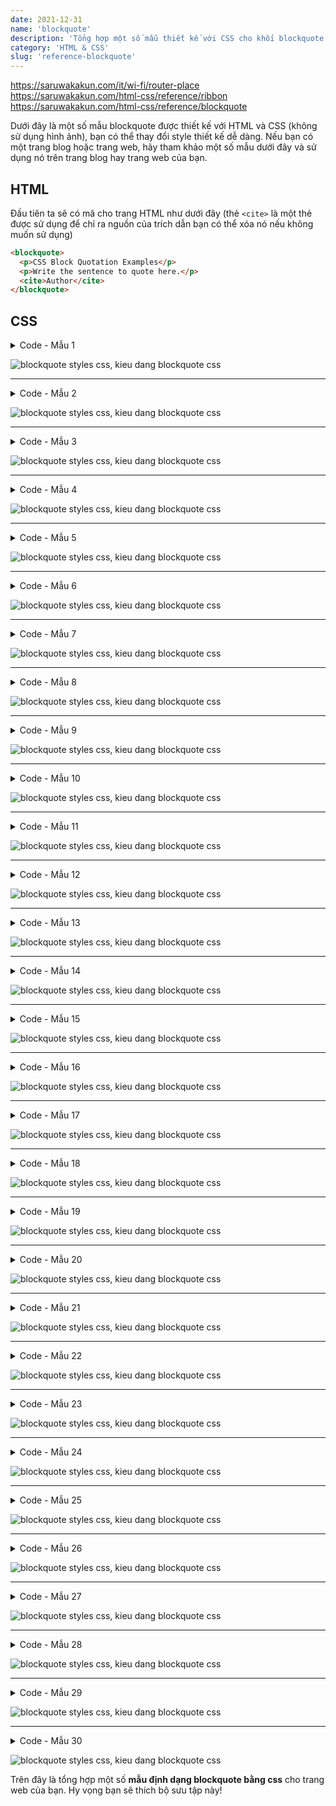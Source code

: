 ```yaml
---
date: 2021-12-31
name: 'blockquote'
description: 'Tổng hợp một số mẫu thiết kế với CSS cho khối blockquote đẹp.'
category: 'HTML & CSS'
slug: 'reference-blockquote'
---
```

https://saruwakakun.com/it/wi-fi/router-place
https://saruwakakun.com/html-css/reference/ribbon
https://saruwakakun.com/html-css/reference/blockquote

Dưới đây là một số mẫu blockquote được thiết kế với HTML và CSS (không sử dụng hình ảnh), bạn có thể thay đổi style thiết kế dễ dàng. Nếu bạn có một trang blog hoặc trang web, hãy tham khảo một số mẫu dưới đây và sử dụng nó trên trang blog hay trang web của bạn.

## HTML
Đầu tiên ta sẽ có mã cho trang HTML như dưới đây (thẻ `<cite>` là một thẻ được sử dụng để chỉ ra nguồn của trích dẫn bạn có thể xóa nó nếu không muốn sử dụng)
```html
<blockquote>
  <p>CSS Block Quotation Examples</p>
  <p>Write the sentence to quote here.</p>
  <cite>Author</cite>
</blockquote>
```

## CSS

<details><summary>Code - Mẫu 1</summary>

- Sử dụng FontAwesome 
```css
blockquote {
    position: relative;
    padding: 30px 15px 8px 15px;
    box-sizing: border-box;
    font-style: italic;
    background: #efefef;
    color: #555;
}

blockquote:before{
    display: inline-block;
    position: absolute;
    top: 13px;
    left: 15px;
    content: "\f10d";
    font-family: FontAwesome;
    color: #cfcfcf;
    font-size: 28px;
    line-height: 1;
    font-weight: 900;
}

blockquote p {
    padding: 0;
    margin: 10px 0;
    line-height: 1.7;
}

blockquote cite {
    display: block;
    text-align: right;
    color: #888888;
    font-size: 0.9em;
}
```
- Không sử dụng FontAwesome
```css
blockquote {
    position: relative;
    padding: 30px 15px 8px 15px;
    box-sizing: border-box;
    font-style: italic;
    background: #efefef;
    color: #555;
}
blockquote:before{
    display: inline-block;
    position: absolute;
    top: 5px;
    left: 3px;
    content: "“";
    font-family: sans-serif;
    color: #cfcfcf;
    font-size: 90px;
    line-height: 1;
}
blockquote p {
    padding: 0;
    margin: 10px 0;
    line-height: 1.7;
}

blockquote cite {
    display: block;
    text-align: right;
    color: #888888;
    font-size: 0.9em;
}
```
</details>

![blockquote styles css, kieu dang blockquote css](./blockquote-styles-1.png 'Blockquote CSS - Mẫu 1')

---
<details><summary>Code - Mẫu 2</summary>

- Sử dụng FontAwesome 
```css
blockquote {
    position: relative;
    padding: 10px 15px 10px 60px;
    box-sizing: border-box;
    font-style: italic;
    background: #efefef;
    color: #555;
}

blockquote:before{
    display: inline-block;
    position: absolute;
    top: 18px;
    left: 15px;
    content: "\f10d";
    font-family: FontAwesome;
    color: #cfcfcf;
    font-size: 30px;
    line-height: 1;
    font-weight: 900;
}

blockquote p {
    padding: 0;
    margin: 10px 0;
    line-height: 1.7;
}

blockquote cite {
    display: block;
    text-align: right;
    color: #888888;
    font-size: 0.9em;
}
```
- Không sử dụng Font Awesome
```css
blockquote {
    position: relative;
    padding: 10px 15px 10px 50px;
    box-sizing: border-box;
    font-style: italic;
    background: #efefef;
    color: #555;
}

blockquote:before{
    display: inline-block;
    position: absolute;
    top: 10px;
    left: -3px;
    content: "“";
    font-family: sans-serif;
    color: #cfcfcf;
    font-size: 90px;
    line-height: 1;
}

blockquote p {
    padding: 0;
    margin: 10px 0;
    line-height: 1.7;
}

blockquote cite {
    display: block;
    text-align: right;
    color: #888888;
    font-size: 0.9em;
}
```
</details>

![blockquote styles css, kieu dang blockquote css](./blockquote-styles-2.png 'Blockquote CSS - Mẫu 2')

---
<details><summary>Code - Mẫu 3</summary>

- Sử dụng FontAwesome 
```css
blockquote {
    position: relative;
    padding: 35px 15px 10px 15px;
    box-sizing: border-box;
    font-style: italic;
    background: #f5f5f5;
    color: #777777;
    border-left: 4px solid #9dd4ff;
    box-shadow: 0 2px 4px rgba(0, 0, 0, 0.14);
}

blockquote:before{
    display: inline-block;
    position: absolute;
    top: 10px;
    left: 15px;
    content: "\f10d";
    font-family: FontAwesome;
    color: #9dd4ff;
    font-size: 28px;
    line-height: 1;
    font-weight: 900;
}

blockquote p {
    padding: 0;
    margin: 7px 0;
    line-height: 1.7;
}

blockquote cite {
    display: block;
    text-align: right;
    color: #888888;
    font-size: 0.9em;
}
```
- Không sử dụng Font Awesome
```css
blockquote {
    position: relative;
    padding: 35px 15px 10px 15px;
    box-sizing: border-box;
    font-style: italic;
    background: #f5f5f5;
    color: #777777;
    border-left: 4px solid #9dd4ff;
    box-shadow: 0 2px 4px rgba(0, 0, 0, 0.14);
}

blockquote:before{
    display: inline-block;
    position: absolute;
    top: 5px;
    left: 3px;
    content: "“";
    font-family: sans-serif;
    color: #9dd4ff;
    font-size: 90px;
    line-height: 1;
}

blockquote p {
    padding: 0;
    margin: 7px 0;
    line-height: 1.7;
}

blockquote cite {
    display: block;
    text-align: right;
    color: #888888;
    font-size: 0.9em;
}
```
</details>

![blockquote styles css, kieu dang blockquote css](./blockquote-styles-3.png 'Blockquote CSS - Mẫu 3')

---
<details><summary>Code - Mẫu 4</summary>

- Sử dụng FontAwesome 
```css
blockquote {
    position: relative;
    padding: 10px 15px 10px 60px;
    box-sizing: border-box;
    font-style: italic;
    background: #f5f5f5;
    color: #777777;
    border-left: 4px solid #9dd4ff;
    box-shadow: 0 2px 4px rgba(0, 0, 0, 0.14);
}

blockquote:before{
    display: inline-block;
    position: absolute;
    top: 15px;
    left: 15px;
    content: "\f10d";
    font-family: FontAwesome;
    color: #9dd4ff;
    font-size: 30px;
    line-height: 1;
    font-weight: 900;
}

blockquote p {
    padding: 0;
    margin: 7px 0;
    line-height: 1.7;
}

blockquote cite {
    display: block;
    text-align: right;
    color: #888888;
    font-size: 0.9em;
}
```
- Không sử dụng Font Awesome
```css
blockquote {
    position: relative;
    padding: 10px 15px 10px 60px;
    box-sizing: border-box;
    font-style: italic;
    background: #f5f5f5;
    color: #777777;
    border-left: 4px solid #9dd4ff;
    box-shadow: 0 2px 4px rgba(0, 0, 0, 0.14);
}

blockquote:before{
    display: inline-block;
    position: absolute;
    top: 7px;
    left: 0;
    content: "“";
    font-family: sans-serif;
    color: #9dd4ff;
    font-size: 90px;
    line-height: 1;
}

blockquote p {
    padding: 0;
    margin: 7px 0;
    line-height: 1.7;
}

blockquote cite {
    display: block;
    text-align: right;
    color: #888888;
    font-size: 0.9em;
}
```
</details>

![blockquote styles css, kieu dang blockquote css](./blockquote-styles-4.png 'Blockquote CSS - Mẫu 4')

---
<details><summary>Code - Mẫu 5</summary>

- Sử dụng FontAwesome 
```css
blockquote {
    position: relative;
    padding: 10px 15px 10px 50px;
    box-sizing: border-box;
    font-style: italic;
    border: solid 2px #464646;
    color: #464646;
}

blockquote:before{
    display: inline-block;
    position: absolute;
    top: 20px;
    left: 15px;
    content: "\f10d";
    font-family: FontAwesome;
    color: #77c0c9;
    font-size: 25px;
    line-height: 1;
    font-weight: 900;
}

blockquote p {
    padding: 0;
    margin: 10px 0;
    line-height: 1.7;
}

blockquote cite {
    display: block;
    text-align: right;
    color: #888888;
    font-size: 0.9em;
}
```
- Không sử dụng Font Awesome
```css
blockquote {
    position: relative;
    padding: 10px 15px 10px 50px;
    box-sizing: border-box;
    font-style: italic;
    border: solid 2px #464646;
    color: #464646;
}

blockquote:before{
    display: inline-block;
    position: absolute;
    top: 10px;
    left: 0;
    content: "“";
    font-family: sans-serif;
    color: #77c0c9;
    font-size: 90px;
    line-height: 1;
}

blockquote p {
    padding: 0;
    margin: 10px 0;
    line-height: 1.7;
}

blockquote cite {
    display: block;
    text-align: right;
    color: #888888;
    font-size: 0.9em;
}
```
</details>

![blockquote styles css, kieu dang blockquote css](./blockquote-styles-5.png 'Blockquote CSS - Mẫu 5')

---
<details><summary>Code - Mẫu 6</summary>

- Sử dụng FontAwesome 
```css
blockquote {
    position: relative;
    padding: 10px 15px 10px 50px;
    box-sizing: border-box;
    font-style: italic;
    color: #464646;
    background: #c2e8ed;
    font-weight: bold;
}

blockquote:before{
    display: inline-block;
    position: absolute;
    top: 17px;
    left: 11px;
    content: "\f10d";
    font-family: FontAwesome;
    color: #77c0c9;
    font-size: 30px;
    line-height: 1;
    font-weight: 900;
}

blockquote p {
    padding: 0;
    margin: 10px 0;
    line-height: 1.7;
}

blockquote cite {
    display: block;
    text-align: right;
    color: #888888;
    font-size: 0.9em;
}
```
- Không sử dụng Font Awesome
```css
blockquote {
    position: relative;
    padding: 10px 15px 10px 50px;
    box-sizing: border-box;
    font-style: italic;
    color: #464646;
    background: #c2e8ed;
    font-weight: bold;
}

blockquote:before{
    display: inline-block;
    position: absolute;
    top: 12px;
    left: 0px;
    content: "“";
    font-family: sans-serif;
    color: #77c0c9;
    font-size: 70px;
    line-height: 1;
}

blockquote p {
    padding: 0;
    margin: 10px 0;
    line-height: 1.7;
}

blockquote cite {
    display: block;
    text-align: right;
    color: #888888;
    font-size: 0.9em;
}
```
</details>

![blockquote styles css, kieu dang blockquote css](./blockquote-styles-6.png 'Blockquote CSS - Mẫu 6')

---
<details><summary>Code - Mẫu 7</summary>

- Sử dụng FontAwesome 
```css
blockquote {
    position: relative;
    padding: 10px 15px 10px 50px;
    box-sizing: border-box;
    font-style: italic;
    font-weight: bold;
    color: #464646;
    background: #c2e8ed;
    border: solid 3px #77c0c9;
}

blockquote:before{
    display: inline-block;
    position: absolute;
    top: 17px;
    left: 11px;
    content: "\f10d";
    font-family: FontAwesome;
    color: #77c0c9;
    font-size: 30px;
    line-height: 1;
    font-weight: 900;
}

blockquote p {
    padding: 0;
    margin: 10px 0;
    line-height: 1.7;
}

blockquote cite {
    display: block;
    text-align: right;
    color: #888888;
    font-size: 0.9em;
}
```
- Không sử dụng Font Awesome
```css
blockquote {
    position: relative;
    padding: 10px 15px 10px 50px;
    box-sizing: border-box;
    font-style: italic;
    font-weight: bold;
    color: #464646;
    background: #c2e8ed;
    border: solid 3px #77c0c9;
}

blockquote:before{
    display: inline-block;
    position: absolute;
    top: 12px;
    left: 0;
    content: "“";
    font-family: sans-serif;
    color: #77c0c9;
    font-size: 70px;
    line-height: 1;
}

blockquote p {
    padding: 0;
    margin: 10px 0;
    line-height: 1.7;
}

blockquote cite {
    display: block;
    text-align: right;
    color: #888888;
    font-size: 0.9em;
}
```
</details>

![blockquote styles css, kieu dang blockquote css](./blockquote-styles-7.png 'Blockquote CSS - Mẫu 7')

---
<details><summary>Code - Mẫu 8</summary>

- Sử dụng FontAwesome 
```css
blockquote {
    position: relative;
    padding: 8px 15px;
    margin: 2.5em;
    box-sizing: border-box;
    font-style: italic;
    color: #464646;
    background: #ddeaff;
    font-weight: bold;
}

blockquote:before{
    display: inline-block;
    position: absolute;
    top: -30px;
    left: 11px;
    content: "\f10d";
    font-family: FontAwesome;
    color: #ddeaff;
    font-size: 35px;
    line-height: 1;
    font-weight: 900;
}

blockquote p {
    padding: 0;
    margin: 10px 0;
    line-height: 1.7;
}

blockquote cite {
    display: block;
    text-align: right;
    color: #888888;
    font-size: 0.9em;
}
```
- Không sử dụng Font Awesome
```css
blockquote {
    position: relative;
    padding: 8px 15px;
    margin: 2.5em;
    box-sizing: border-box;
    font-style: italic;
    color: #464646;
    background: #ddeaff;
    font-weight: bold;
}

blockquote:before{
    display: inline-block;
    position: absolute;
    top: -35px;
    left: 0px;
    content: "“";
    font-family: sans-serif;
    color: #ddeaff;
    font-size: 90px;
    line-height: 1;
}
blockquote p {
    padding: 0;
    margin: 10px 0;
    line-height: 1.7;
}

blockquote cite {
    display: block;
    text-align: right;
    color: #888888;
    font-size: 0.9em;
}
```
</details>

![blockquote styles css, kieu dang blockquote css](./blockquote-styles-8.png 'Blockquote CSS - Mẫu 8')

---
<details><summary>Code - Mẫu 9</summary>

- Sử dụng FontAwesome 
```css
blockquote {
position: relative;
    padding: 40px 10px 10px 15px;
    box-sizing: border-box;
    font-style: italic;
    color: #464646;
    background: #ddeaff;
}

blockquote:before{
    display: inline-block;
    position: absolute;
    top: 13px;
    left: 17px;
    content: "\f10d";
    font-family: FontAwesome;
    color: #FFF;
    font-size: 35px;
    line-height: 1;
    font-weight: 900;
}

blockquote p {
    padding: 0;
    margin: 10px 0;
    line-height: 1.7;
}

blockquote cite {
    display: block;
    text-align: right;
    color: #888888;
    font-size: 0.9em;
}
```
- Không sử dụng Font Awesome
```css
blockquote {
    position: relative;
    padding: 40px 10px 10px 15px;
    box-sizing: border-box;
    font-style: italic;
    color: #464646;
    background: #ddeaff;
}

blockquote:before{
    display: inline-block;
    position: absolute;
    top: 10px;
    left: 0px;
    content: "“";
    font-family: sans-serif;
    color: #FFF;
    font-size: 90px;
    line-height: 1;
}

blockquote p {
    padding: 0;
    margin: 10px 0;
    line-height: 1.7;
}

blockquote cite {
    display: block;
    text-align: right;
    color: #888888;
    font-size: 0.9em;
}
```
</details>

![blockquote styles css, kieu dang blockquote css](./blockquote-styles-9.png 'Blockquote CSS - Mẫu 9')

---
<details><summary>Code - Mẫu 10</summary>

- Sử dụng FontAwesome 
```css
blockquote {
    position: relative;
    padding: 10px 10px 10px 32px;
    box-sizing: border-box;
    font-style: italic;
    color: #464646;
    background: #e0e0e0;
}

blockquote:before{
    display: inline-block;
    position: absolute;
    top: 0;
    left: 0;
    content: "\f10d";
    font-family: FontAwesome;
    color: #e0e0e0;
    font-size: 22px;
    line-height: 1;
    z-index: 2;
    font-weight: 900;
}

blockquote:after{
    position: absolute;
    content: '';
    left: 0;
    top: 0;
    border-width: 0 0 40px 40px;
    border-style: solid;
    border-color: transparent #ffffff;
}

blockquote p {
    position: relative;
    padding: 0;
    margin: 10px 0;
    z-index: 3;
    line-height: 1.7;
}

blockquote cite {
    display: block;
    text-align: right;
    color: #888888;
    font-size: 0.9em;
}
```
- Không sử dụng Font Awesome
```css
blockquote {
    position: relative;
    padding: 10px 10px 10px 32px;
    box-sizing: border-box;
    font-style: italic;
    color: #464646;
    background: #e0e0e0;
}

blockquote:before{
    display: inline-block;
    position: absolute;
    top: -6px;
    left: -15px;
    content: "“";
    font-family: sans-serif;
    color: #e0e0e0;
    font-size: 70px;
    line-height: 1;
    z-index: 2;
}

blockquote:after{
    position: absolute;
    content: '';
    left: 0;
    top: 0;
    border-width: 0 0 40px 40px;
    border-style: solid;
    border-color: transparent #ffffff;
}

blockquote p {
    position: relative;
    padding: 0;
    margin: 10px 0;
    z-index: 3;
    line-height: 1.7;
}

blockquote cite {
    display: block;
    text-align: right;
    color: #888888;
    font-size: 0.9em;
}
```
</details>

![blockquote styles css, kieu dang blockquote css](./blockquote-styles-10.png 'Blockquote CSS - Mẫu 10')

---
<details><summary>Code - Mẫu 11</summary>

- Sử dụng FontAwesome 
```css
blockquote {
    position: relative;
    padding: 7px 16px;
    box-sizing: border-box;
    font-style: italic;
    color: #464646;
    border: solid 3px #72ccf4;
}

blockquote:before{
    display: inline-block;
    position: absolute;
    top: -20px;
    left: -20px;
    width: 40px;
    height: 40px;
    line-height: 40px;
    border-radius: 50%;
    text-align: center;
    content: "\f10d";
    font-family: FontAwesome;
    background: #72ccf4;
    color: #FFF;
    font-size: 22px;
    font-weight: 900;
}

blockquote:after{
    display: inline-block;
    position: absolute;
    bottom: -20px;
    right: -20px;
    width: 40px;
    height: 40px;
    line-height: 40px;
    border-radius: 50%;
    text-align: center;
    content: "\f10e";
    font-family: FontAwesome;
    background: #72ccf4;
    color: #FFF;
    font-size: 22px;
    font-weight: 900;
}

blockquote p {
    padding: 0;
    margin: 10px 0;
    line-height: 1.7;
}

blockquote cite {
    display: block;
    text-align: right;
    color: #888888;
    font-size: 0.9em;
}
```
</details>

![blockquote styles css, kieu dang blockquote css](./blockquote-styles-11.png 'Blockquote CSS - Mẫu 11')

---
<details><summary>Code - Mẫu 12</summary>

- Sử dụng FontAwesome 
```css
blockquote {
    position: relative;
    padding: 7px 16px;
    box-sizing: border-box;
    font-style: italic;
    color: #585858;
    border: solid 3px #585858;
}
blockquote:before{
    display: inline-block;
    position: absolute;
    top: -20px;
    left: -20px;
    width: 40px;
    height: 40px;
    line-height: 40px;
    border-radius: 50%;
    text-align: center;
    content: "\f10d";
    font-family: FontAwesome;
    background: #585858;
    color: #FFF;
    font-size: 22px;
}

blockquote:after{
    display: inline-block;
    position: absolute;
    bottom: -20px;
    right: -20px;
    width: 40px;
    height: 40px;
    line-height: 40px;
    border-radius: 50%;
    text-align: center;
    content: "\f10e";
    font-family: FontAwesome;
    background: #585858;
    color: #FFF;
    font-size: 22px;
    font-weight: 900;
}

blockquote p {
    padding: 0;
    margin: 10px 0;
    line-height: 1.7;
}

blockquote cite {
    display: block;
    text-align: right;
    color: #888888;
    font-size: 0.9em;
}
```
</details>

![blockquote styles css, kieu dang blockquote css](./blockquote-styles-12.png 'Blockquote CSS - Mẫu 12')

---
<details><summary>Code - Mẫu 13</summary>

- Sử dụng FontAwesome 
```css
blockquote {
    position: relative;
    padding: 10px 12px;
    box-sizing: border-box;
    font-style: italic;
    color: #464646;
    border: solid 3px #3ca5d4;
    border-left-width: 50px;
}

blockquote:before{
    display: inline-block;
    position: absolute;
    top: 50%;
    left: -37px;
    -ms-transform: translateY(-50%);
    -webkit-transform: translateY(-50%);
    transform: translateY(-50%);
    content: "\f10d";
    font-family: FontAwesome;
    color: #FFF;
    font-size: 22px;
    line-height: 1;
    font-weight: 900;
}

blockquote p {
    position: relative;
    padding: 0;
    margin: 10px 0;
    z-index: 3;
    line-height: 1.7;
}

blockquote cite {
    display: block;
    text-align: right;
    color: #888888;
    font-size: 0.9em;
}
```
- Không sử dụng Font Awesome
```css
blockquote {
    position: relative;
    padding: 10px 12px;
    box-sizing: border-box;
    font-style: italic;
    color: #464646;
    border: solid 3px #3ca5d4;
    border-left-width: 50px;
}

blockquote:before{
    display: inline-block;
    position: absolute;
    top: 50%;
    left: -55px;
    -ms-transform: translateY(-50%);
    -webkit-transform: translateY(-50%);
    transform: translateY(-50%);
    content: "“";
    font-family: sans-serif;
    color: #FFF;
    font-size: 90px;
    line-height: 1;
}

blockquote p {
    position: relative;
    padding: 0;
    margin: 10px 0;
    z-index: 3;
    line-height: 1.7;
}

blockquote cite {
    display: block;
    text-align: right;
    color: #888888;
    font-size: 0.9em;
}
```
</details>

![blockquote styles css, kieu dang blockquote css](./blockquote-styles-13.png 'Blockquote CSS - Mẫu 13')

---
<details><summary>Code - Mẫu 14</summary>

- Sử dụng FontAwesome 
```css
blockquote {
    position: relative;
    padding: 10px 12px;
    box-sizing: border-box;
    font-style: italic;
    color: #464646;
    border-left: solid 50px #3ca5d4;
    background: #e0f5ff;
}

blockquote:before{
    display: inline-block;
    position: absolute;
    top: 50%;
    left: -37px;
    -ms-transform: translateY(-50%);
    -webkit-transform: translateY(-50%);
    transform: translateY(-50%);
    content: "\f10d";
    font-family: FontAwesome;
    color: #FFF;
    font-size: 22px;
    line-height: 1;
    font-weight: 900;
}

blockquote p {
    position: relative;
    padding: 0;
    margin: 10px 0;
    z-index: 3;
    line-height: 1.7;
}

blockquote cite {
    display: block;
    text-align: right;
    color: #888888;
    font-size: 0.9em;
}
```
- Không sử dụng Font Awesome
```css
blockquote {
    position: relative;
    padding: 10px 12px;
    box-sizing: border-box;
    font-style: italic;
    color: #464646;
    border-left: solid 50px #3ca5d4;
    background: #e0f5ff;
}

blockquote:before{
    display: inline-block;
    position: absolute;
    top: 50%;
    left: -55px;
    -ms-transform: translateY(-50%);
    -webkit-transform: translateY(-50%);
    transform: translateY(-50%);
    content: "“";
    font-family: sans-serif;
    color: #FFF;
    font-size: 90px;
    line-height: 1;
}

blockquote p {
    position: relative;
    padding: 0;
    margin: 10px 0;
    z-index: 3;
    line-height: 1.7;
}

blockquote cite {
    display: block;
    text-align: right;
    color: #888888;
    font-size: 0.9em;
}
```
</details>

![blockquote styles css, kieu dang blockquote css](./blockquote-styles-14.png 'Blockquote CSS - Mẫu 14')

---
<details><summary>Code - Mẫu 15</summary>

- Sử dụng FontAwesome 
```css
blockquote {
    position: relative;
    padding: 10px 12px;
    box-sizing: border-box;
    font-style: italic;
    color: #464646;
    border-left: solid 40px #c4c4c4;
    background: #f3f3f3;
    box-shadow: 0 2px 4px rgba(0, 0, 0, 0.19);
}

blockquote:before{
    display: inline-block;
    position: absolute;
    top: 50%;
    left: -32px;
    -ms-transform: translateY(-50%);
    -webkit-transform: translateY(-50%);
    transform: translateY(-50%);
    content: "\f10d";
    font-family: FontAwesome;
    color: #FFF;
    font-size: 22px;
    line-height: 1;
    font-weight: 900;
}

blockquote p {
    position: relative;
    padding: 0;
    margin: 10px 0;
    z-index: 3;
    line-height: 1.7;
}

blockquote cite {
    display: block;
    text-align: right;
    color: #888888;
    font-size: 0.9em;
}
```
- Không sử dụng Font Awesome
```css
blockquote {
    position: relative;
    padding: 10px 12px;
    box-sizing: border-box;
    font-style: italic;
    color: #464646;
    border-left: solid 40px #c4c4c4;
    background: #f3f3f3;
    box-shadow: 0 2px 4px rgba(0, 0, 0, 0.19);
}

blockquote:before{
    display: inline-block;
    position: absolute;
    top: 50%;
    left: -48px;
    -ms-transform: translateY(-50%);
    -webkit-transform: translateY(-50%);
    transform: translateY(-50%);
    content: "“";
    font-family: sans-serif;
    color: #FFF;
    font-size: 80px;
    line-height: 1;
}

blockquote p {
    position: relative;
    padding: 0;
    margin: 10px 0;
    z-index: 3;
    line-height: 1.7;
}

blockquote cite {
    display: block;
    text-align: right;
    color: #888888;
    font-size: 0.9em;
}
```
</details>

![blockquote styles css, kieu dang blockquote css](./blockquote-styles-15.png 'Blockquote CSS - Mẫu 15')

---
<details><summary>Code - Mẫu 16</summary>

- Sử dụng FontAwesome 
```css
blockquote {
    position: relative;
    padding: 10px 25px;
    box-sizing: border-box;
    font-style: italic;
    color: #464646;
    border: solid 3px #72ccf4;
}

blockquote:before{
    display: inline-block;
    position: absolute;
    top: 0;
    left: 0;
    width: 35px;
    height: 35px;
    border-radius: 0 0 30px;
    content: "\f10d";
    font-family: FontAwesome;
    background: #72ccf4;
    color: #FFF;
    font-size: 22px;
    line-height: 1;
    font-weight: 900;
}

blockquote p {
    position: relative;
    padding: 0;
    margin: 10px 0;
    z-index: 3;
    line-height: 1.7;
}

blockquote cite {
    display: block;
    text-align: right;
    color: #888888;
    font-size: 0.9em;
}
```
</details>

![blockquote styles css, kieu dang blockquote css](./blockquote-styles-16.png 'Blockquote CSS - Mẫu 16')

---
<details><summary>Code - Mẫu 17</summary>

- Sử dụng FontAwesome 
```css
blockquote {
    position: relative;
    padding: 5px 12px 5px 56px;
    box-sizing: border-box;
    font-style: italic;
    color: #464646;
    background: #fff4db;
}

blockquote:before{
    display: inline-block;
    position: absolute;
    top: 50%;
    left: 10px;
    width: 36px;
    height: 36px;
    -ms-transform: translateY(-50%);
    -webkit-transform: translateY(-50%);
    transform: translateY(-50%);
    text-align: center;
    content: "\f10d";
    font-family: FontAwesome;
    color: #FFF;
    font-size: 20px;
    line-height: 36px;
    background: #ffd596;
    border-radius: 50%;
    font-weight: 900;
}

blockquote p {
    position: relative;
    padding: 0;
    margin: 10px 0;
    z-index: 3;
    line-height: 1.7;
}

blockquote cite {
    display: block;
    text-align: right;
    color: #888888;
    font-size: 0.9em;
}
```
</details>

![blockquote styles css, kieu dang blockquote css](./blockquote-styles-17.png 'Blockquote CSS - Mẫu 17')

---
<details><summary>Code - Mẫu 18</summary>

- Sử dụng FontAwesome 
```css
blockquote {
    position: relative;
    padding: 5px 12px 5px 56px;
    box-sizing: border-box;
    font-style: italic;
    color: #464646;
    background: #fff0f0;
}

blockquote:before{
    display: inline-block;
    position: absolute;
    top: 50%;
    left: 10px;
    width: 36px;
    height: 36px;
    -ms-transform: translateY(-50%);
    -webkit-transform: translateY(-50%);
    transform: translateY(-50%);
    text-align: center;
    content: "\f10d";
    font-family: FontAwesome;
    color: #FFF;
    font-size: 20px;
    line-height: 36px;
    background: #ff9d9d;
    border-radius: 50%;
    font-weight: 900;
}

blockquote p {
    position: relative;
    padding: 0;
    margin: 10px 0;
    z-index: 3;
    line-height: 1.7;
}

blockquote cite {
    display: block;
    text-align: right;
    color: #888888;
    font-size: 0.9em;
}
```
</details>

![blockquote styles css, kieu dang blockquote css](./blockquote-styles-18.png 'Blockquote CSS - Mẫu 18')

---
<details><summary>Code - Mẫu 19</summary>

- Sử dụng FontAwesome 
```css
blockquote {
    position: relative;
    padding: 5px 12px 5px 56px;
    box-sizing: border-box;
    font-style: italic;
    color: #464646;
    background: #f0f7ff;
}

blockquote:before{
    display: inline-block;
    position: absolute;
    top: 50%;
    left: 10px;
    width: 36px;
    height: 36px;
    -ms-transform: translateY(-50%);
    -webkit-transform: translateY(-50%);
    transform: translateY(-50%);
    text-align: center;
    content: "\f10d";
    font-family: FontAwesome;
    color: #FFF;
    font-size: 20px;
    line-height: 36px;
    background: #a5d7ff;
    border-radius: 50%;
    font-weight: 900;
}

blockquote p {
    position: relative;
    padding: 0;
    margin: 10px 0;
    z-index: 3;
    line-height: 1.7;
}

blockquote cite {
    display: block;
    text-align: right;
    color: #888888;
    font-size: 0.9em;
}
```
</details>

![blockquote styles css, kieu dang blockquote css](./blockquote-styles-19.png 'Blockquote CSS - Mẫu 19')

---
<details><summary>Code - Mẫu 20</summary>

- Sử dụng FontAwesome 
```css
blockquote {
    position: relative;
    padding: 0px 10px 5px 40px;
    box-sizing: border-box;
    font-style: italic;
    color: #464646;
    background: #fff4db;
    border-top: solid 3px #ffd596;
}

blockquote:before{
    display: inline-block;
    position: absolute;
    top: 0;
    left: 0;
    width: 32px;
    height: 30px;
    text-align: center;
    content: "\f10d";
    font-family: FontAwesome;
    color: #FFF;
    font-size: 18px;
    line-height: 30px;
    background: #ffd596;
    font-weight: 900;
}

blockquote p {
    position: relative;
    padding: 0;
    margin: 10px 0;
    z-index: 3;
    line-height: 1.7;
}

blockquote cite {
    display: block;
    text-align: right;
    color: #888888;
    font-size: 0.9em;
}
```
</details>

![blockquote styles css, kieu dang blockquote css](./blockquote-styles-20.png 'Blockquote CSS - Mẫu 20')

---
<details><summary>Code - Mẫu 21</summary>

- Sử dụng FontAwesome 
```css
blockquote {
    position: relative;
    padding: 0px 10px 5px 40px;
    box-sizing: border-box;
    font-style: italic;
    color: #464646;
    background: #fff0f0;
    border-top: solid 3px #ff9d9d;
}

blockquote:before{
    display: inline-block;
    position: absolute;
    top: 0;
    left: 0;
    width: 32px;
    height: 30px;
    text-align: center;
    content: "\f10d";
    font-family: FontAwesome;
    color: #FFF;
    font-size: 18px;
    line-height: 30px;
    background: #ff9d9d;
    font-weight: 900;
}

blockquote p {
    position: relative;
    padding: 0;
    margin: 10px 0;
    z-index: 3;
    line-height: 1.7;
}

blockquote cite {
    display: block;
    text-align: right;
    color: #888888;
    font-size: 0.9em;
}
```
</details>

![blockquote styles css, kieu dang blockquote css](./blockquote-styles-21.png 'Blockquote CSS - Mẫu 21')

---
<details><summary>Code - Mẫu 22</summary>

- Sử dụng FontAwesome 
```css
blockquote {
    position: relative;
    padding: 0px 10px 5px 40px;
    box-sizing: border-box;
    font-style: italic;
    color: #464646;
    background: #f0f7ff;
    border-top: solid 3px #a5d7ff;
}

blockquote:before{
    display: inline-block;
    position: absolute;
    top: 0;
    left: 0;
    width: 32px;
    height: 30px;
    text-align: center;
    content: "\f10d";
    font-family: FontAwesome;
    color: #FFF;
    font-size: 18px;
    line-height: 30px;
    background: #a5d7ff;
    font-weight: 900;
}

blockquote p {
    position: relative;
    padding: 0;
    margin: 10px 0;
    z-index: 3;
    line-height: 1.7;
}

blockquote cite {
    display: block;
    text-align: right;
    color: #888888;
    font-size: 0.9em;
}
```
</details>

![blockquote styles css, kieu dang blockquote css](./blockquote-styles-22.png 'Blockquote CSS - Mẫu 22')

---
<details><summary>Code - Mẫu 23</summary>

- Sử dụng FontAwesome 
```css
blockquote {
    position: relative;
    padding: 5px 15px 5px 55px;
    box-sizing: border-box;
    font-style: italic;
    color: #464646;
    background: #f5f5f5;
}

blockquote:before{
    display: inline-block;
    position: absolute;
    top: 0;
    left: 8px;
    width: 38px;
    height: 30px;
    text-align: center;
    content: "\f10d";
    font-family: FontAwesome;
    color: #FFF;
    font-size: 18px;
    line-height: 30px;
    background: #ff785b;
    font-weight: 900;
}

blockquote:after{
    content: '';
    position: absolute;
    left: 8px;
    top: 30px;
    height: 0;
    width: 0;
    border-left: 19px solid #ff785b;
    border-right: 19px solid #ff785b;
    border-bottom: 10px solid transparent;
}
.quote23 blockquote p {
    position: relative;
    padding: 0;
    margin: 10px 0;
    z-index: 3;
    line-height: 1.7;
}

blockquote cite {
    display: block;
    text-align: right;
    color: #888888;
    font-size: 0.9em;
}
```
</details>

![blockquote styles css, kieu dang blockquote css](./blockquote-styles-23.png 'Blockquote CSS - Mẫu 23')

---
<details><summary>Code - Mẫu 24</summary>

- Sử dụng FontAwesome 
```css
blockquote {
    position: relative;
    padding: 5px 15px 5px 55px;
    box-sizing: border-box;
    font-style: italic;
    color: #464646;
    background: #e8efff;
}

blockquote:before{
    display: inline-block;
    position: absolute;
    top: 0;
    left: 8px;
    width: 38px;
    height: 30px;
    text-align: center;
    content: "\f10d";
    font-family: FontAwesome;
    color: #FFF;
    font-size: 18px;
    line-height: 30px;
    background: #87a4e3;
    font-weight: 900;
}

blockquote:after{
    content: '';
    position: absolute;
    left: 8px;
    top: 30px;
    height: 0;
    width: 0;
    border-left: 19px solid #87a4e3;
    border-right: 19px solid #87a4e3;
    border-bottom: 10px solid transparent;
}

blockquote p {
    position: relative;
    padding: 0;
    margin: 10px 0;
    z-index: 3;
    line-height: 1.7;
}

blockquote cite {
    display: block;
    text-align: right;
    color: #888888;
    font-size: 0.9em;
}
```
</details>

![blockquote styles css, kieu dang blockquote css](./blockquote-styles-24.png 'Blockquote CSS - Mẫu 24')

---
<details><summary>Code - Mẫu 25</summary>

- Sử dụng FontAwesome 
```css
blockquote {
    position: relative;
    padding: 5px 10px 5px 32px;
    box-sizing: border-box;
    font-style: italic;
    background: #ffebcd;
    border-bottom: solid 3px #ffbe5d;
}

blockquote:before{
    display: inline-block;
    position: absolute;
    top: 10px;
    left: -15px;
    width: 40px;
    height: 30px;
    text-align: center;
    content: "\f10d";
    font-family: FontAwesome;
    color: #FFF;
    font-size: 18px;
    line-height: 30px;
    background: #ffbe5d;
    font-weight: 900;
}

blockquote:after{
    position: absolute;
    content: '';
    top: 40px;
    left: -15px;
    border: none;
    border-bottom: solid 8px transparent;
    border-right: solid 15px #daaa64;
}

blockquote p {
    position: relative;
    padding: 0;
    margin: 10px 0;
    z-index: 3;
    line-height: 1.7;
}

blockquote cite {
    display: block;
    text-align: right;
    color: #888888;
    font-size: 0.9em;
}
```
</details>

![blockquote styles css, kieu dang blockquote css](./blockquote-styles-25.png 'Blockquote CSS - Mẫu 25')

---
<details><summary>Code - Mẫu 26</summary>

- Sử dụng FontAwesome 
```css
blockquote {
    position: relative;
    padding: 5px 10px 5px 32px;
    box-sizing: border-box;
    font-style: italic;
    background: #f3f3f3;
    box-shadow: 0 3px 4px rgba(0, 0, 0, 0.15);
}

blockquote:before{
    display: inline-block;
    position: absolute;
    top: 10px;
    left: -15px;
    width: 40px;
    height: 30px;
    text-align: center;
    content: "\f10d";
    font-family: FontAwesome;
    color: #FFF;
    font-size: 18px;
    line-height: 30px;
    background: #92d4ff;
    box-shadow: 0 2px 2px rgba(26, 26, 26, 0.14);
    font-weight: 900;
}

blockquote:after{
    position: absolute;
    content: '';
    top: 40px;
    left: -15px;
    border: none;
    border-bottom: solid 8px transparent;
    border-right: solid 15px #6eb3e0;
}

blockquote p {
    position: relative;
    padding: 0;
    margin: 10px 0;
    z-index: 3;
    line-height: 1.7;
}

blockquote cite {
    display: block;
    text-align: right;
    color: #888888;
    font-size: 0.9em;
}
```
</details>

![blockquote styles css, kieu dang blockquote css](./blockquote-styles-26.png 'Blockquote CSS - Mẫu 26')

---
<details><summary>Code - Mẫu 27</summary>

- Sử dụng FontAwesome 
```css
blockquote {
    position: relative;
    padding: 15px 10px 5px;
    box-sizing: border-box;
    font-style: italic;
    background: #f3f3f3;
}

blockquote:before{
    display: inline-block;
    position: absolute;
    top: -8px;
    left: 9px;
    width: 40px;
    height: 30px;
    text-align: center;
    content: "\f10d";
    font-family: FontAwesome;
    color: #FFF;
    font-size: 18px;
    line-height: 30px;
    background: #6fcdd9;
    font-weight: 900;
}

blockquote:after{
    position: absolute;
    content: '';
    top: -8px;
    left: 49px;
    border: none;
    border-bottom: solid 8px #6cacb5;
    border-right: solid 9px transparent;
}

blockquote p {
    position: relative;
    padding: 0;
    margin: 10px 0;
    z-index: 3;
    line-height: 1.7;
}

blockquote cite {
    display: block;
    text-align: right;
    color: #888888;
    font-size: 0.9em;
}
```
</details>

![blockquote styles css, kieu dang blockquote css](./blockquote-styles-27.png 'Blockquote CSS - Mẫu 27')

---
<details><summary>Code - Mẫu 28</summary>

- Sử dụng FontAwesome 
```css
blockquote {
    position: relative;
    padding: 10px 20px;
    box-sizing: border-box;
    font-style: italic;
    color: #4e4e4e;
    background: #fff3e1;
}

blockquote:before{
    display: inline-block;
    position: absolute;
    top: 7px;
    left: 10px;
    content: "\f10d";
    font-family: FontAwesome;
    color: #ffe2b8;
    font-size: 58px;
    line-height: 1;
    font-weight: 900;
}

blockquote:after{
    display: inline-block;
    position: absolute;
    bottom: 5px;
    right: 15px;
    text-align: center;
    content: "\f10e";
    font-family: FontAwesome;
    color: #ffe2b8;
    font-size: 40px;
    line-height: 1;
    font-weight: 900;
}

blockquote p {
    position: relative;
    padding: 0;
    margin: 10px 0;
    z-index: 3;
    line-height: 1.7;
}

blockquote cite {
    position: relative;
    z-index: 3;
    display: block;
    text-align: right;
    color: #888888;
    font-size: 0.9em;
}
```
- Không sử dụng Font Awesome
```css
blockquote {
    position: relative;
    padding: 10px 20px;
    box-sizing: border-box;
    font-style: italic;
    color: #4e4e4e;
    background: #fff3e1;
}

blockquote:before{
    display: inline-block;
    position: absolute;
    top: 0;
    left: -10px;
    content: "“";
    font-family: sans-serif;
    color: #ffe2b8;
    font-size: 130px;
    line-height: 1;
}

blockquote:after{
    display: inline-block;
    position: absolute;
    bottom: -40px;
    right: 20px;
    text-align: center;
    content: "”";
    font-family: sans-serif;
    color: #ffe2b8;
    font-size: 90px;
    line-height: 1;
}

blockquote p {
    position: relative;
    padding: 0;
    margin: 10px 0;
    z-index: 3;
    line-height: 1.7;
}

blockquote cite {
    position: relative;
    z-index: 3;
    display: block;
    text-align: right;
    color: #888888;
    font-size: 0.9em;
}
```
</details>

![blockquote styles css, kieu dang blockquote css](./blockquote-styles-28.png 'Blockquote CSS - Mẫu 28')

---
<details><summary>Code - Mẫu 29</summary>

- Sử dụng FontAwesome 
```css
blockquote {
    position: relative;
    padding: 10px 20px;
    box-sizing: border-box;
    font-style: italic;
    color: #4e4e4e;
    background: #fff0f0;
}

blockquote:before{
    display: inline-block;
    position: absolute;
    top: 7px;
    left: 10px;
    content: "\f10d";
    font-family: FontAwesome;
    color: #ffdfdf;
    font-size: 58px;
    line-height: 1;
    font-weight: 900;
}

blockquote:after{
    display: inline-block;
    position: absolute;
    bottom: 5px;
    right: 15px;
    text-align: center;
    content: "\f10e";
    font-family: FontAwesome;
    color: #ffdfdf;
    font-size: 40px;
    line-height: 1;
    font-weight: 900;
}

blockquote p {
    position: relative;
    padding: 0;
    margin: 10px 0;
    z-index: 3;
    line-height: 1.7;
}

blockquote cite {
    position: relative;
    z-index: 3;
    display: block;
    text-align: right;
    color: #888888;
    font-size: 0.9em;
}
```
- Không sử dụng Font Awesome
```css
blockquote {
    position: relative;
    padding: 10px 20px;
    box-sizing: border-box;
    font-style: italic;
    color: #4e4e4e;
    background: #fff0f0;
}
blockquote:before{
    display: inline-block;
    position: absolute;
    top: 0;
    left: -10px;
    content: "“";
    font-family: sans-serif;
    color: #ffdfdf;
    font-size: 130px;
    line-height: 1;
}
blockquote:after{
    display: inline-block;
    position: absolute;
    bottom: -40px;
    right: 20px;
    text-align: center;
    content: "”";
    font-family: sans-serif;
    color: #ffdfdf;
    font-size: 90px;
    line-height: 1;
}

blockquote p {
    position: relative;
    padding: 0;
    margin: 10px 0;
    z-index: 3;
    line-height: 1.7;
}

blockquote cite {
    position: relative;
    z-index: 3;
    display: block;
    text-align: right;
    color: #888888;
    font-size: 0.9em;
}
```
</details>

![blockquote styles css, kieu dang blockquote css](./blockquote-styles-29.png 'Blockquote CSS - Mẫu 29')

---
<details><summary>Code - Mẫu 30</summary>

- Sử dụng FontAwesome 
```css
blockquote {
    position: relative;
    padding: 10px 20px;
    box-sizing: border-box;
    font-style: italic;
    color: #4e4e4e;
    background: #f2f9ff;
}

blockquote:before{
    display: inline-block;
    position: absolute;
    top: 7px;
    left: 10px;
    content: "\f10d";
    font-family: FontAwesome;
    color: #d2e6ff;
    font-size: 58px;
    line-height: 1;
    font-weight: 900;
}

blockquote:after{
    display: inline-block;
    position: absolute;
    bottom: 5px;
    right: 15px;
    text-align: center;
    content: "\f10e";
    font-family: FontAwesome;
    color: #d2e6ff;
    font-size: 40px;
    line-height: 1;
    font-weight: 900;
}

blockquote p {
    position: relative;
    padding: 0;
    margin: 10px 0;
    z-index: 3;
    line-height: 1.7;
}

blockquote cite {
    position: relative;
    z-index: 3;
    display: block;
    text-align: right;
    color: #888888;
    font-size: 0.9em;
}
```
- Không sử dụng Font Awesome
```css
blockquote {
    position: relative;
    padding: 10px 20px;
    box-sizing: border-box;
    font-style: italic;
    color: #4e4e4e;
    background: #f2f9ff;
}

blockquote:before{
    display: inline-block;
    position: absolute;
    top: 0;
    left: -10px;
    content: "“";
    font-family: sans-serif;
    color: #d2e6ff;
    font-size: 130px;
    line-height: 1;
}

blockquote:after{
    display: inline-block;
    position: absolute;
    bottom: -40px;
    right: 20px;
    text-align: center;
    content: "”";
    font-family: sans-serif;
    color: #d2e6ff;
    font-size: 90px;
    line-height: 1;
}

blockquote p {
    position: relative;
    padding: 0;
    margin: 10px 0;
    z-index: 3;
    line-height: 1.7;
}

blockquote cite {
    position: relative;
    z-index: 3;
    display: block;
    text-align: right;
    color: #888888;
    font-size: 0.9em;
}
```
</details>

![blockquote styles css, kieu dang blockquote css](./blockquote-styles-30.png 'Blockquote CSS - Mẫu 30')

Trên đây là tổng hợp một số **mẫu định dạng blockquote bằng css** cho trang web của bạn. Hy vọng bạn sẽ thích bộ sưu tập này!
